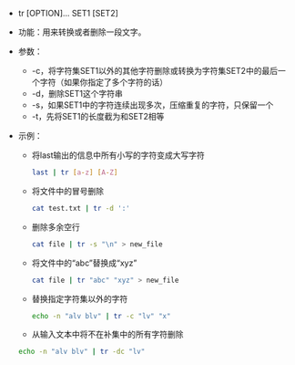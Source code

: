 - tr [OPTION]... SET1 [SET2]

- 功能：用来转换或者删除一段文字。

- 参数：

  - -c，将字符集SET1以外的其他字符删除或转换为字符集SET2中的最后一个字符（如果你指定了多个字符的话）
  - -d，删除SET1这个字符串
  - -s，如果SET1中的字符连续出现多次，压缩重复的字符，只保留一个
  - -t，先将SET1的长度截为和SET2相等

- 示例：

  - 将last输出的信息中所有小写的字符变成大写字符

    ```bash
    last | tr [a-z] [A-Z]
    ```

  - 将文件中的冒号删除

    ```bash
    cat test.txt | tr -d ':'
    ```

  - 删除多余空行

    ```bash
    cat file | tr -s "\n" > new_file
    ```

  - 将文件中的“abc”替换成“xyz”

    ```bash
    cat file | tr "abc" "xyz" > new_file
    ```

  - 替换指定字符集以外的字符

    ```bash
    echo -n "alv blv" | tr -c "lv" "x"
    ```

  -  从输入文本中将不在补集中的所有字符删除

    ```bash
    echo -n "alv blv" | tr -dc "lv"
    ```

    

